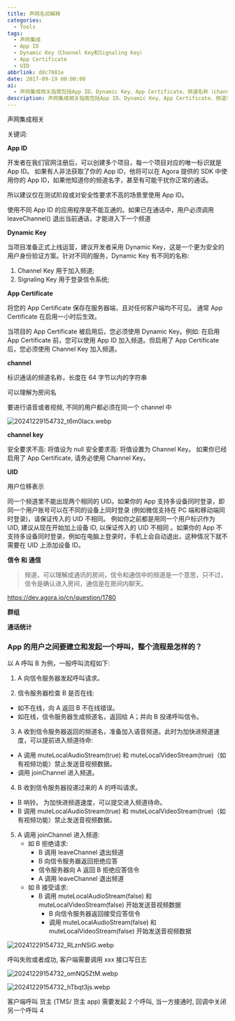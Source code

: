 ```yaml
---
title: 声网名词解释
categories:
  - Tools
tags:
  - 声网集成
  - App ID
  - Dynamic Key（Channel Key和Signaling Key）
  - App Certificate
  - UID
abbrlink: d8c7081e
date: 2017-09-19 00:00:00
ai:
  - 声网集成相关指南包括App ID、Dynamic Key、App Certificate、频道名称（channel）、Channel Key和UID。使用这些组件可以确保安全的多用户通话。文章还详细描述了信令和通信的过程，以及如何在不同的设备上登录并保持唯一性。通过遵循最佳实践，开发人员可以有效地管理呼叫请求，处理在线检查、应答逻辑和错误场景，并及时记录关键事件以实现更稳定的应用性能。
description: 声网集成相关指南包括App ID、Dynamic Key、App Certificate、频道名称（channel）、Channel Key和UID。使用这些组件可以确保安全的多用户通话。文章还详细描述了信令和通信的过程，以及如何在不同的设备上登录并保持唯一性。通过遵循最佳实践，开发人员可以有效地管理呼叫请求，处理在线检查、应答逻辑和错误场景，并及时记录关键事件以实现更稳定的应用性能。
---
```


声网集成相关

<!-- more -->

关键词:

**App ID**

开发者在我们官网注册后，可以创建多个项目，每一个项目对应的唯一标识就是 App ID。 如果有人非法获取了你的 App ID，他将可以在 Agora 提供的 SDK 中使用你的
App ID，如果他知道你的频道名字，甚至有可能干扰你正常的通话。

所以建议仅在测试阶段或对安全性要求不高的场景里使用 App ID。

使用不同 App ID 的应用程序是不能互通的。如果已在通话中，用户必须调用 leaveChannel() 退出当前通话，才能进入下一个频道

**Dynamic Key**

当项目准备正式上线运营，建议开发者采用 Dynamic Key，这是一个更为安全的用户身份验证方案。针对不同的服务，Dynamic Key 有不同的名称:

1. Channel Key 用于加入频道;
2. Signaling Key 用于登录信令系统;

**App Certificate**

将您的 App Certificate 保存在服务器端，且对任何客户端均不可见。
通常 App Certificate 在启用一小时后生效。

当项目的 App Certificate 被启用后，您必须使用 Dynamic Key。例如: 在启用 App Certificate 前，您可以使用 App ID 加入频道。但启用了 App Certificate
后，您必须使用 Channel Key 加入频道。

**channel**

标识通话的频道名称，长度在 64 字节以内的字符串

可以理解为房间名

要进行语音或者视频, 不同的用户都必须在同一个 channel 中

![20241229154732_t6m0Iacx.webp](20241229154732_t6m0Iacx.webp)

**channel key**

安全要求不高: 将值设为 null
安全要求高: 将值设置为 Channel Key。 如果你已经启用了 App Certificate, 请务必使用 Channel Key。

**UID**

用户位移表示

同一个频道里不能出现两个相同的 UID。如果你的 App 支持多设备同时登录，即同一个用户账号可以在不同的设备上同时登录 (例如微信支持在 PC
端和移动端同时登录)，请保证传入的 UID 不相同。 例如你之前都是用同一个用户标识作为 UID, 建议从现在开始加上设备 ID, 以保证传入的 UID 不相同
。如果你的 App 不支持多设备同时登录，例如在电脑上登录时，手机上会自动退出，这种情况下就不需要在 UID 上添加设备 ID。

**信令 和 通信**

> 频道，可以理解成通讯的房间，信令和通信中的频道是一个意思，只不过，信令是确认进入房间，通信是在房间内聊天。

https://dev.agora.io/cn/question/1780

**群组**

**通话统计**

### App 的用户之间要建立和发起一个呼叫，整个流程是怎样的？

以 A 呼叫 B 为例，一般呼叫流程如下:

1. A 向信令服务器发起呼叫请求。

2. 信令服务器检查 B 是否在线:

- 如不在线，向 A 返回 B 不在线错误。
- 如在线，信令服务器生成频道名，返回给 A；并向 B 投递呼叫信令。

3. A 收到信令服务器返回的频道名，准备加入语音频道。此时为加快进频道速度，可以提前进入频道待命:

- A 调用 muteLocalAudioStream(true) 和 muteLocalVideoStream(true)（如有视频功能）禁止发送音视频数据。
- 调用 joinChannel 进入频道。

4. B 收到信令服务器投递过来的 A 的呼叫请求。

- B 响铃。 为加快进频道速度，可以提交进入频道待命。
- B 调用 muteLocalAudioStream(true) 和 muteLocalVideoStream(true)（如有视频功能）禁止发送音视频数据。

5. A 调用 joinChannel 进入频道:
   - 如 B 拒绝请求:
     - B 调用 leaveChannel 退出频道
     - B 向信令服务器返回拒绝应答
     - 信令服务器向 A 返回 B 拒绝应答信令
     - A 调用 leaveChannel 退出频道
   - 如 B 接受请求:
     - B 调用 muteLocalAudioStream(false) 和 muteLocalVideoStream(false) 开始发送音视频数据
       - B 向信令服务器返回接受应答信令
       - 调用 muteLocalAudioStream(false) 和 muteLocalVideoStream(false) 开始发送音视频数据

![20241229154732_RLznNSiG.webp](20241229154732_RLznNSiG.webp)

呼叫失败或者成功, 客户端需要调用 xxx 接口写日志

![20241229154732_omNQ5ZtM.webp](20241229154732_omNQ5ZtM.webp)

![20241229154732_hTbqt3js.webp](20241229154732_hTbqt3js.webp)

客户端呼叫 货主 (TMS/ 货主 app) 需要发起 2 个呼叫, 当一方接通时, 回调中关闭另一个呼叫 4
